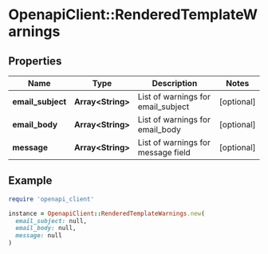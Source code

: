 # OpenapiClient::RenderedTemplateWarnings

## Properties

| Name | Type | Description | Notes |
| ---- | ---- | ----------- | ----- |
| **email_subject** | **Array&lt;String&gt;** | List of warnings for email_subject | [optional] |
| **email_body** | **Array&lt;String&gt;** | List of warnings for email_body | [optional] |
| **message** | **Array&lt;String&gt;** | List of warnings for message field | [optional] |

## Example

```ruby
require 'openapi_client'

instance = OpenapiClient::RenderedTemplateWarnings.new(
  email_subject: null,
  email_body: null,
  message: null
)
```

